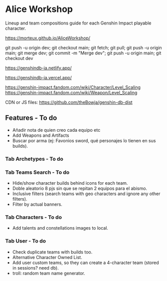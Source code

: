 # Alice Workshop
Lineup and team compositions guide for each Genshin Impact playable character.

https://morteux.github.io/AliceWorkshop/

git push -u origin dev; git checkout main; git fetch; git pull; git push -u origin main; git merge dev; git commit -m "Merge dev"; git push -u origin main; git checkout dev

https://genshindb-ia.netlify.app/

https://genshindb-ia.vercel.app/

https://genshin-impact.fandom.com/wiki/Character/Level_Scaling
https://genshin-impact.fandom.com/wiki/Weapon/Level_Scaling

CDN or JS files: https://github.com/theBowja/genshin-db-dist

## Features - To do
- Añadir nota de quien creo cada equipo etc 
- Add Weapons and Artifacts
- Buscar por arma (ej: Favonios sword, qué personajes lo tienen en sus builds).
  
### Tab Archetypes - To do

### Tab Teams Search - To do
- Hide/show character builds behind icons for each team.
- Doble aleatorio 8 pjs sin que se repitan 2 equipos para el abismo.
- Inclusive filters (search teams with geo characters and ignore any other filters).
- Filter by actual banners.

### Tab Characters - To do
- Add talents and constellations images to local.

### Tab User - To do
- Check duplicate teams with builds too.
- Alternative Character Owned List. 
- Add user custom teams, so they can create a 4-character team (stored in sessions? need db).
- troll: random team name generator.
